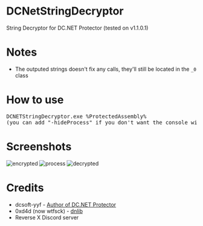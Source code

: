 # DCNetStringDecryptor
String Decryptor for DC.NET Protector (tested on v1.1.0.1)

# Notes
- The outputed strings doesn't fix any calls, they'll still be located in the `_0` class

# How to use
<pre>DCNETStringDecryptor.exe %ProtectedAssembly%
(you can add "-hideProcess" if you don't want the console window to be a mess)</pre>

# Screenshots
![encrypted](https://i.imgur.com/MfSbTsE.png)
![process](https://i.imgur.com/a0td1V5.png)
![decrypted](https://i.imgur.com/8Q6vW28.png)

# Credits
- dcsoft-yyf - <a href="https://github.com/dcsoft-yyf/DCNETProtector">Author of DC.NET Protector</a>
- 0xd4d (now wtfsck) - <a href="https://github.com/0xd4d/dnlib">dnlib</a>
- Reverse X Discord server
